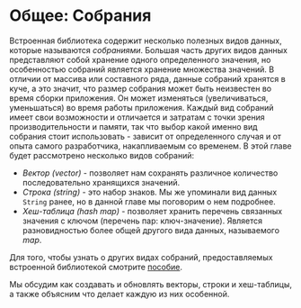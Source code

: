 # Общее: Собрания

Встроенная библиотека содержит несколько полезных видов данных, которые называются *собраниями*. Большая часть других видов данных представляют собой хранение одного определенного значения, но особенностью собраний является хранение множества значений. В отличии от массива или составного ряда, данные собраний хранятся в куче, а это значит, что размер собрания может быть неизвестен во время сборки приложения. Он может изменяться (увеличиваться, уменьшаться) во время работы приложения. Каждый вид собраний имеет свои возможности и отличается и затратам с точки зрения производительности и памяти, так что выбор какой именно вид собрания стоит использовать - зависит от определенного случая и от опыта самого разработчика, накапливаемым со временем. В этой главе будет рассмотрено несколько видов собраний:

- *Вектор (vector)* - позволяет нам сохранять различное количество последовательно хранящихся значений.
- *Строка (string)* - это набор знаков. Мы же упоминали вид данных `String` ранее, но в данной главе мы поговорим о нем подробнее.
- *Хеш-таблица (hash map)* - позволяет хранить перечень связанных значения с ключом (перечень пар: ключ-значение). Является разновидностью более общей другого вида данных, называемого *map*.

Для того, чтобы узнать о других видах собраний, предоставляемых встроенной библиотекой смотрите [пособие](https://doc.rust-lang.org/std/collections/index.html).

Мы обсудим как создавать и обновлять векторы, строки и хеш-таблицы, а также объясним что делает каждую из них особенной.


